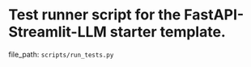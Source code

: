 # Test runner script for the FastAPI-Streamlit-LLM starter template.

  file_path: `scripts/run_tests.py`
